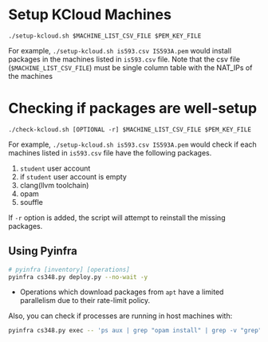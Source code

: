 # Setup KCloud Machines

```
./setup-kcloud.sh $MACHINE_LIST_CSV_FILE $PEM_KEY_FILE
```

For example, `./setup-kcloud.sh is593.csv IS593A.pem` would install packages in the machines listed
in `is593.csv` file. Note that the csv file (`$MACHINE_LIST_CSV_FILE`) must be single column table with the NAT_IPs of the machines

# Checking if packages are well-setup

```
./check-kcloud.sh [OPTIONAL -r] $MACHINE_LIST_CSV_FILE $PEM_KEY_FILE
```
For example, `./setup-kcloud.sh is593.csv IS593A.pem` would check if each machines listed in `is593.csv` file have the following packages.

1. `student` user account
2. if `student` user account is empty
3. clang(llvm toolchain)
4. opam
5. souffle

If `-r` option is added, the script will attempt to reinstall the missing packages.



## Using Pyinfra

```bash
# pyinfra [inventory] [operations]
pyinfra cs348.py deploy.py --no-wait -y
```

* Operations which download packages from `apt` have a limited parallelism due to their rate-limit policy.

Also, you can check if processes are running in host machines with:

```bash
pyinfra cs348.py exec -- 'ps aux | grep "opam install" | grep -v "grep"'
```
